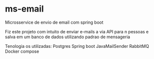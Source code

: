 # ms-email
Microsservice de envio de email com spring boot 

Fiz este projeto com intuito de enviar e-mails a via API para n pessoas e salva em um banco de dados utilizando padrao de mensageria

Tenologia os utilizadas:
Postgres
Spring boot
JavaMailSender
RabbitMQ
Docker compose
